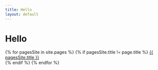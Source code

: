 ```yaml
---
title: Hello
layout: default
---
```



# Hello #


{% for pagesSite in site.pages %}
{% if pagesSite.title != page.title %}
<a href="{{ pagesSite.url }}">{{ pagesSite.title }}</a><br>
{% endif %}
{% endfor %}